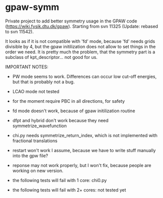 gpaw-symm
=========

Private project to add better symmetry usage in the GPAW code (https://wiki.fysik.dtu.dk/gpaw).
Starting from svn 11325 (Update: rebased to svn 11542).

It looks as if it is not compatible with 'fd' mode, because 'fd' needs grids divisible by 4, but
the gpaw initilization does not allow to set things in the order we need. It is pretty much the problem,
that the symmetry part is a subclass of kpt_descriptor... not good for us.


IMPORTANT NOTES:

- PW mode seems to work. Differences can occur low cut-off energies, but that is probably not a bug.

- LCAO mode not tested

- for the moment require PBC in all directions, for safety

- fd mode doesn't work, because of gpaw initilization routine
- dfpt and hybrid don't work because they need symmetrize_wavefunction
- chi.py needs symmetrize_return_index, which is not implemented with fractional translations

- restart won't work I assume, because we have to write stuff manually into the gpw file?

- reponse may not work properly, but I won't fix, because people are working on new version.
- the following tests will fail with 1 core: chi0.py
- the following tests will fail with 2+ cores: not tested yet
          